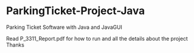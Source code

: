 # ParkingTicket-Project-Java
Parking Ticket Software with Java and JavaGUI

Read P_3311_Report.pdf for how to run and all the details about the project 
Thanks

